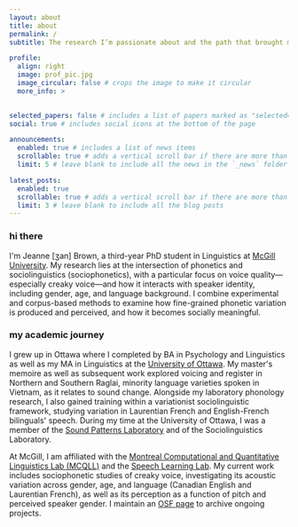 ```yaml
---
layout: about
title: about
permalink: /
subtitle: The research I’m passionate about and the path that brought me here.

profile:
  align: right
  image: prof_pic.jpg
  image_circular: false # crops the image to make it circular
  more_info: >
 

selected_papers: false # includes a list of papers marked as "selected={true}"
social: true # includes social icons at the bottom of the page

announcements:
  enabled: true # includes a list of news items
  scrollable: true # adds a vertical scroll bar if there are more than 3 news items
  limit: 5 # leave blank to include all the news in the `_news` folder

latest_posts:
  enabled: true
  scrollable: true # adds a vertical scroll bar if there are more than 3 new posts items
  limit: 3 # leave blank to include all the blog posts
---
```


### hi there
I'm Jeanne [ʒan] Brown, a third-year PhD student in Linguistics at [McGill University](https://www.mcgill.ca/linguistics/). My research lies at the intersection of phonetics and sociolinguistics (sociophonetics), with a particular focus on voice quality—especially creaky voice—and how it interacts with speaker identity, including gender, age, and language background. I combine experimental and corpus-based methods to examine how fine-grained phonetic variation is produced and perceived, and how it becomes socially meaningful.

### my academic journey
I grew up in Ottawa where I completed by BA in Psychology and Linguistics as well as my MA in Linguistics at the [University of Ottawa](https://www.uottawa.ca/faculty-arts/linguistics). My master's memoire as well as subsequent work explored voicing and register in Northern and Southern Raglai, minority language varieties spoken in Vietnam, as it relates to sound change. Alongside my laboratory phonology research, I also gained training within a variationist sociolinguistic framework, studying variation in Laurentian French and English-French bilinguals' speech. During my time at the University of Ottawa, I was a member of the [Sound Patterns Laboratory](https://spl-lss-uottawa.weebly.com/) and of the Sociolinguistics Laboratory.

At McGill, I am affiliated with the [Montreal Computational and Quantitative Linguistics Lab (MCQLL)](https://mcqll.org/) and the [Speech Learning Lab](https://speechlearning.lab.mcgill.ca/). My current work includes sociophonetic studies of creaky voice, investigating its acoustic variation across gender, age, and language (Canadian English and Laurentian French), as well as its perception as a function of pitch and perceived speaker gender. I maintain an [OSF page](https://osf.io/pkuzb/) to archive ongoing projects.
